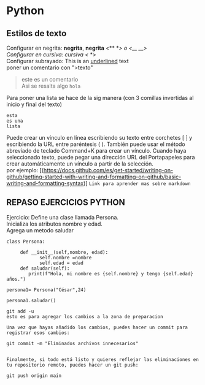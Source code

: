 # Python 
## Estilos de texto

Configurar en negrita: **negrita**, __negrita__ <** **> o <__ __>  
Configurar en cursiva: *cursiva* <* *>  
Configurar subrayado: This is an <ins>underlined</ins> text    
poner un comentario con ">texto"
>este es un comentario  
Asi se resalta algo `hola`  

Para poner una lista se hace de la sig manera (con 3 comillas invertidas al inicio y final del texto)
```
esta  
es una   
lista   
```  
Puede crear un vínculo en línea escribiendo su texto entre corchetes [ ] y escribiendo la URL entre paréntesis ( ). También puede usar el método abreviado de teclado Command+K para crear un vínculo. Cuando haya seleccionado texto, puede pegar una dirección URL del Portapapeles para crear automáticamente un vínculo a partir de la selección.  
por ejemplo:
[(https://docs.github.com/es/get-started/writing-on-github/getting-started-with-writing-and-formatting-on-github/basic-writing-and-formatting-syntax)] `Link para aprender mas sobre markdown `  

## REPASO EJERCICIOS PYTHON
Ejercicio: Define una clase llamada Persona.  
Inicializa los atributos nombre y edad.  
Agrega un metodo saludar
```
class Persona: 
      
     def __init__(self,nombre, edad):
            self.nombre =nombre
            self.edad = edad
     def saludar(self):
        print(f"Hola, mi nombre es {self.nombre} y tengo {self.edad} años.")

persona1= Persona("César",24)

persona1.saludar()  
``` 

```
git add -u  
esto es para agregar los cambios a la zona de preparacion  

Una vez que hayas añadido los cambios, puedes hacer un commit para registrar esos cambios:

git commit -m "Eliminados archivos innecesarios"      
  

Finalmente, si todo está listo y quieres reflejar las eliminaciones en tu repositorio remoto, puedes hacer un git push:

git push origin main


   
